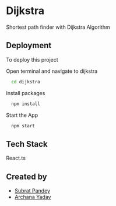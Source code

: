 # Dijkstra

Shortest path finder with Dijkstra Algorithm

## Deployment

To deploy this project

Open terminal and navigate to dijkstra

```bash
  cd dijkstra
```

Install packages

```bash
  npm install
```

Start the App

```bash
  npm start
```

## Tech Stack

React.ts

## Created by
- [Subrat Pandey](https://github.com/imsubratpandey)
- [Archana Yadav](https://github.com/archanay1203)